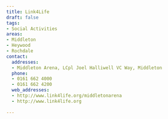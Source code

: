 ```yaml
---
title: Link4Life
draft: false
tags:
- Social Activities
areas:
- Middleton
- Heywood
- Rochdale
contact:
  addresses:
  - Middleton Arena, LCpl Joel Halliwell VC Way, Middleton
  phone:
  - 0161 662 4000
  - 0161 662 4200
  web_addresses:
  - http://www.link4life.org/middletonarena
  - http://www.link4life.org
  
---
```


